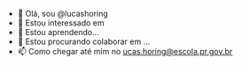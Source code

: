 - 👋 Olá, sou @lucashoring
- 👀 Estou interessado em  
- 🌱 Estou aprendendo...
- 💞️ Estou procurando colaborar em ...
- 📫 Como chegar até mim no ucas.horing@escola.pr.gov.br

<!---
lucashoring/lucashoring is a ✨ special ✨ repository because its `README.md` (this file) appears on your GitHub profile.
You can click the Preview link to take a look at your changes.
--->
